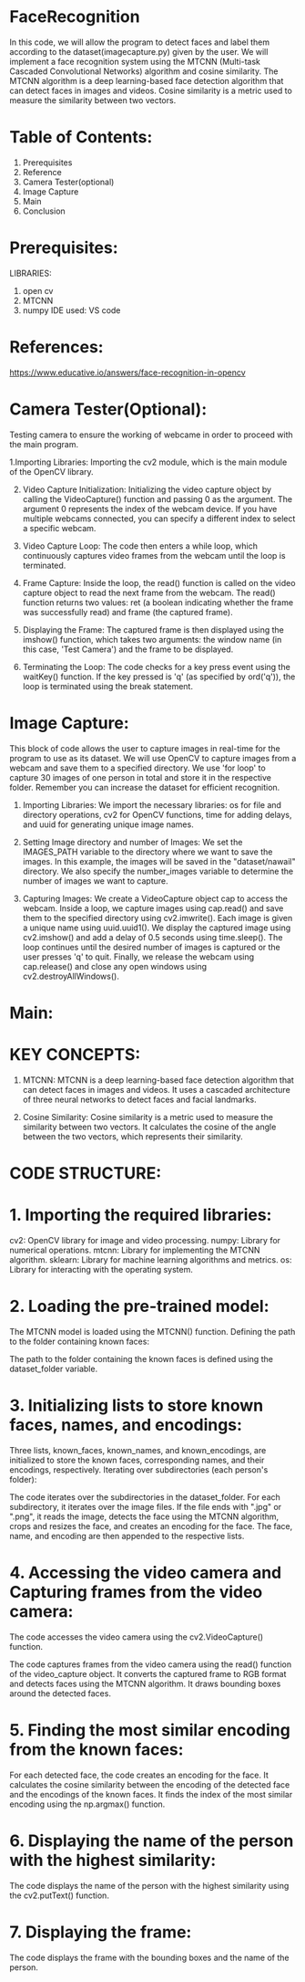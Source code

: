 # FaceRecognition
In this code, we will allow the program to detect faces and label them according to the dataset(imagecapture.py) given by the user. We will implement a face recognition system using the MTCNN (Multi-task Cascaded Convolutional Networks) algorithm and cosine similarity. The MTCNN algorithm is a deep learning-based face detection algorithm that can detect faces in images and videos. Cosine similarity is a metric used to measure the similarity between two vectors.

# Table of Contents:
1. Prerequisites
2. Reference
3. Camera Tester(optional)
4. Image Capture
5. Main
6. Conclusion

# Prerequisites:
LIBRARIES:
1. open cv
2. MTCNN
3. numpy
IDE used: VS code

# References:
https://www.educative.io/answers/face-recognition-in-opencv

# Camera Tester(Optional):
Testing camera to ensure the working of webcame in order to proceed with the main program.

1.Importing Libraries: Importing the cv2 module, which is the main module of the OpenCV library.

2. Video Capture Initialization: Initializing the video capture object by calling the VideoCapture() function and passing 0 as the argument. The argument 0 represents the index of the webcam device. If you have multiple webcams connected, you can specify a different index to select a specific webcam.

3. Video Capture Loop: The code then enters a while loop, which continuously captures video frames from the webcam until the loop is terminated.

4. Frame Capture: Inside the loop, the read() function is called on the video capture object to read the next frame from the webcam. The read() function returns two values: ret (a boolean indicating whether the frame was successfully read) and frame (the captured frame).

5. Displaying the Frame: The captured frame is then displayed using the imshow() function, which takes two arguments: the window name (in this case, 'Test Camera') and the frame to be displayed.

6. Terminating the Loop: The code checks for a key press event using the waitKey() function. If the key pressed is 'q' (as specified by ord('q')), the loop is terminated using the break statement.

# Image Capture:
This block of code allows the user to capture images in real-time for the program to use as its dataset. We will use OpenCV to capture images from a webcam and save them to a specified directory. We use 'for loop' to capture 30 images of one person in total and store it in the respective folder. Remember you can increase the dataset for efficient recognition.

1. Importing Libraries: We import the necessary libraries: os for file and directory operations, cv2 for OpenCV functions, time for adding delays, and uuid for generating unique image names.

2. Setting Image directory and number of Images: We set the IMAGES_PATH variable to the directory where we want to save the images. In this example, the images will be saved in the "dataset/nawail" directory. We also specify the number_images variable to determine the number of images we want to capture.

3. Capturing Images: We create a VideoCapture object cap to access the webcam. Inside a loop, we capture images using cap.read() and save them to the specified directory using cv2.imwrite(). Each image is given a unique name using uuid.uuid1(). We display the captured image using cv2.imshow() and add a delay of 0.5 seconds using time.sleep(). The loop continues until the desired number of images is captured or the user presses 'q' to quit. Finally, we release the webcam using cap.release() and close any open windows using cv2.destroyAllWindows().

# Main: 
# KEY CONCEPTS:
1. MTCNN: MTCNN is a deep learning-based face detection algorithm that can detect faces in images and videos. It uses a cascaded architecture of three neural networks to detect faces and facial landmarks.

2. Cosine Similarity: Cosine similarity is a metric used to measure the similarity between two vectors. It calculates the cosine of the angle between the two vectors, which represents their similarity.

# CODE STRUCTURE: 
# 1. Importing the required libraries:

cv2: OpenCV library for image and video processing.
numpy: Library for numerical operations.
mtcnn: Library for implementing the MTCNN algorithm.
sklearn: Library for machine learning algorithms and metrics.
os: Library for interacting with the operating system.

# 2. Loading the pre-trained model:

The MTCNN model is loaded using the MTCNN() function.
Defining the path to the folder containing known faces:

The path to the folder containing the known faces is defined using the dataset_folder variable.

# 3. Initializing lists to store known faces, names, and encodings:

Three lists, known_faces, known_names, and known_encodings, are initialized to store the known faces, corresponding names, and their encodings, respectively.
Iterating over subdirectories (each person's folder):

The code iterates over the subdirectories in the dataset_folder.
For each subdirectory, it iterates over the image files.
If the file ends with ".jpg" or ".png", it reads the image, detects the face using the MTCNN algorithm, crops and resizes the face, and creates an encoding for the face.
The face, name, and encoding are then appended to the respective lists.

# 4. Accessing the video camera and Capturing frames from the video camera:

The code accesses the video camera using the cv2.VideoCapture() function.

The code captures frames from the video camera using the read() function of the video_capture object.
It converts the captured frame to RGB format and detects faces using the MTCNN algorithm.
It draws bounding boxes around the detected faces.

# 5. Finding the most similar encoding from the known faces:

For each detected face, the code creates an encoding for the face.
It calculates the cosine similarity between the encoding of the detected face and the encodings of the known faces.
It finds the index of the most similar encoding using the np.argmax() function.

# 6. Displaying the name of the person with the highest similarity:

The code displays the name of the person with the highest similarity using the cv2.putText() function.

# 7. Displaying the frame:

The code displays the frame with the bounding boxes and the name of the person.

